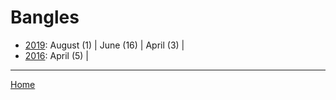 # Bangles

  * [2019](./bangles-2019.md): 
      August (1) | 
      June (16) | 
      April (3) | 
  * [2016](./bangles-2016.md): 
      April (5) | 

----

[Home](../)
